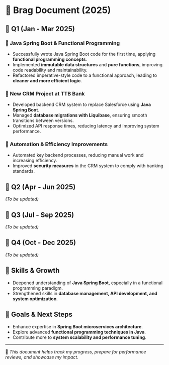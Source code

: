 
# 🚀 Brag Document (2025)

## 📆 Q1 (Jan - Mar 2025)

### 📌 Java Spring Boot & Functional Programming
- Successfully wrote Java Spring Boot code for the first time, applying **functional programming concepts**.
- Implemented **immutable data structures** and **pure functions**, improving code readability and maintainability.
- Refactored imperative-style code to a functional approach, leading to **cleaner and more efficient logic**.

### 📌 New CRM Project at TTB Bank
- Developed backend CRM system to replace Salesforce using **Java Spring Boot**.
- Managed **database migrations with Liquibase**, ensuring smooth transitions between versions.
- Optimized API response times, reducing latency and improving system performance.

### 📌 Automation & Efficiency Improvements
- Automated key backend processes, reducing manual work and increasing efficiency.
- Improved **security measures** in the CRM system to comply with banking standards.

## 📆 Q2 (Apr - Jun 2025)

_(To be updated)_

## 📆 Q3 (Jul - Sep 2025)

_(To be updated)_

## 📆 Q4 (Oct - Dec 2025)

_(To be updated)_

## 🌱 Skills & Growth
- Deepened understanding of **Java Spring Boot**, especially in a functional programming paradigm.
- Strengthened skills in **database management, API development, and system optimization**.

## 🎯 Goals & Next Steps
- Enhance expertise in **Spring Boot microservices architecture**.
- Explore advanced **functional programming techniques in Java**.
- Contribute more to **system scalability and performance tuning**.

---

📌 _This document helps track my progress, prepare for performance reviews, and showcase my impact._
